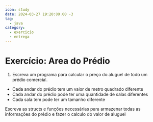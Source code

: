 ```yaml
---
icon: study
date: 2024-03-27 19:20:00.00 -3
tag:
  - java
category:
  - exercicio
  - entrega
---
```


# Exercício: Area do Prédio


1. Escreva um programa para calcular o preço do aluguel de todo um prédio comercial. 
- Cada andar do prédio tem um valor de metro quadrado diferente 
- Cada andar do prédio pode ter uma quantidade de salas diferentes
- Cada sala tem pode ter um tamanho diferente

Escreva as structs e funções necessárias para armazenar todas as informações do prédio e fazer o calculo do valor de aluguel